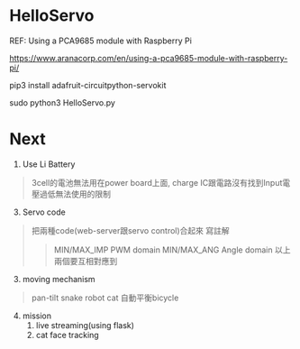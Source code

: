 # HelloServo


REF: Using a PCA9685 module with Raspberry Pi

https://www.aranacorp.com/en/using-a-pca9685-module-with-raspberry-pi/

pip3 install adafruit-circuitpython-servokit

sudo python3 HelloServo.py 

# Next 
1. Use Li Battery
> 3cell的電池無法用在power board上面, charge IC跟電路沒有找到Input電壓過低無法使用的限制
3. Servo code
> 把兩種code(web-server跟servo control)合起來
> 寫註解
>>MIN/MAX_IMP PWM domain
>>MIN/MAX_ANG Angle domain
>>以上兩個要互相對應到
3. moving mechanism
> pan-tilt 
> snake
> robot cat
> 自動平衡bicycle
4. mission
    1. live streaming(using flask)
    2. cat face tracking
